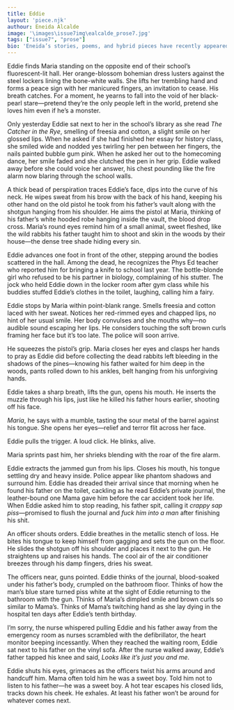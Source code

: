 ```yaml
---
title: Eddie
layout: 'piece.njk'
authour: Eneida Alcalde
image: '\images\issue7img\ealcalde_prose7.jpg'
tags: ["issue7", "prose"]
bio: 'Eneida’s stories, poems, and hybrid pieces have recently appeared in literary outlets such as <i>Palabritas, Two Hawks Quarterly</i>, and <i>Magma Poetry</i>. She graduated with an MA in Creative Writing & Literature from Harvard University’s Extension School and is the Managing Editor for <i>Oyster River Pages</i>. A Macondista, Eneida’s stories draw inspiration from her Chilean-Puerto Rican background as well as from the places she has lived—from Chile and the United States to Bolivia, Abu Dhabi, and Singapore. Learn more about her at <a href="www.eneidaescribe.com" target = "blank_">www.eneidaescribe.com</a>.'
---
```


Eddie finds Maria standing on the opposite end of their school’s fluorescent-lit hall. Her orange-blossom bohemian dress lusters against the steel lockers lining the bone-white walls. She lifts her trembling hand and forms a peace sign with her manicured fingers, an invitation to cease. His breath catches. For a moment, he yearns to fall into the void of her black-pearl stare—pretend they’re the only people left in the world, pretend she loves him even if he’s a monster.


Only yesterday Eddie sat next to her in the school’s library as she read *The Catcher in the Rye*, smelling of freesia and cotton, a slight smile on her glossed lips. When he asked if she had finished her essay for history class, she smiled wide and nodded yes twirling her pen between her fingers, the nails painted bubble gum pink. When he asked her out to the homecoming dance, her smile faded and she clutched the pen in her grip. Eddie walked away before she could voice her answer, his chest pounding like the fire alarm now blaring through the school walls.

A thick bead of perspiration traces Eddie’s face, dips into the curve of his neck. He wipes sweat from his brow with the back of his hand, keeping his other hand on the old pistol he took from his father’s vault along with the shotgun hanging from his shoulder. He aims the pistol at Maria, thinking of his father’s white hooded robe hanging inside the vault, the blood drop cross. Maria’s round eyes remind him of a small animal, sweet fleshed, like the wild rabbits his father taught him to shoot and skin in the woods by their house—the dense tree shade hiding every sin.

Eddie advances one foot in front of the other, stepping around the bodies scattered in the hall. Among the dead, he recognizes the Phys Ed teacher who reported him for bringing a knife to school last year. The bottle-blonde girl who refused to be his partner in biology, complaining of his stutter. The jock who held Eddie down in the locker room after gym class while his buddies stuffed Eddie’s clothes in the toilet, laughing, calling him a fairy.

Eddie stops by Maria within point-blank range. Smells freesia and cotton laced with her sweat. Notices her red-rimmed eyes and chapped lips, no hint of her usual smile. Her body convulses and she mouths why—no audible sound escaping her lips. He considers touching the soft brown curls framing her face but it’s too late. The police will soon arrive.

He squeezes the pistol’s grip. Maria closes her eyes and clasps her hands to pray as Eddie did before collecting the dead rabbits left bleeding in the shadows of the pines—knowing his father waited for him deep in the woods, pants rolled down to his ankles, belt hanging from his unforgiving hands.

Eddie takes a sharp breath, lifts the gun, opens his mouth. He inserts the muzzle through his lips, just like he killed his father hours earlier, shooting off his face.

*Maria*, he says with a mumble, tasting the sour metal of the barrel against his tongue. She opens her eyes—relief and terror flit across her face.

Eddie pulls the trigger. A loud click. He blinks, alive.

Maria sprints past him, her shrieks blending with the roar of the fire alarm.

Eddie extracts the jammed gun from his lips. Closes his mouth, his tongue settling dry and heavy inside. Police appear like phantom shadows and surround him. Eddie has dreaded their arrival since that morning when he found his father on the toilet, cackling as he read Eddie’s private journal, the leather-bound one Mama gave him before the car accident took her life. When Eddie asked him to stop reading, his father spit, calling it *crappy sap piss*—promised to flush the journal and *fuck him into a man* after finishing his shit.

An officer shouts orders. Eddie breathes in the metallic stench of loss. He bites his tongue to keep himself from gagging and sets the gun on the floor. He slides the shotgun off his shoulder and places it next to the gun. He straightens up and raises his hands. The cool air of the air conditioner breezes through his damp fingers, dries his sweat.

The officers near, guns pointed. Eddie thinks of the journal, blood-soaked under his father’s body, crumpled on the bathroom floor. Thinks of how the man’s blue stare turned piss white at the sight of Eddie returning to the bathroom with the gun. Thinks of Maria’s dimpled smile and brown curls so similar to Mama’s. Thinks of Mama’s twitching hand as she lay dying in the hospital ten days after Eddie’s tenth birthday.


I’m sorry, the nurse whispered pulling Eddie and his father away from the emergency room as nurses scrambled with the defibrillator, the heart monitor beeping incessantly. When they reached the waiting room, Eddie sat next to his father on the vinyl sofa. After the nurse walked away, Eddie’s father tapped his knee and said, *Looks like it’s just you and me*.

Eddie shuts his eyes, grimaces as the officers twist his arms around and handcuff him. Mama often told him he was a sweet boy. Told him not to listen to his father—he was a sweet boy. A hot tear escapes his closed lids, tracks down his cheek. He exhales.
At least his father won’t be around for whatever comes next.
